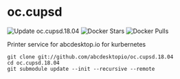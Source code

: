 # oc.cupsd

![Update oc.cupsd.18.04](https://github.com/abcdesktopio/oc.cupsd.18.04/workflows/Update%20oc.cupsd.18.04/badge.svg)
![Docker Stars](https://img.shields.io/docker/stars/abcdesktopio/oc.cupsd.18.04.svg) 
![Docker Pulls](https://img.shields.io/docker/pulls/abcdesktopio/oc.cupsd.18.04.svg)

Printer service for abcdesktop.io for kurbernetes

```
git clone git://github.com/abcdesktopio/oc.cupsd.18.04
cd oc.cupsd.18.04
git submodule update --init --recursive --remote
```
